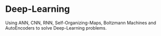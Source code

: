 # Deep-Learning

Using ANN, CNN, RNN, Self-Organizing-Maps, Boltzmann Machines and AutoEncoders to solve Deep-Learning problems.
